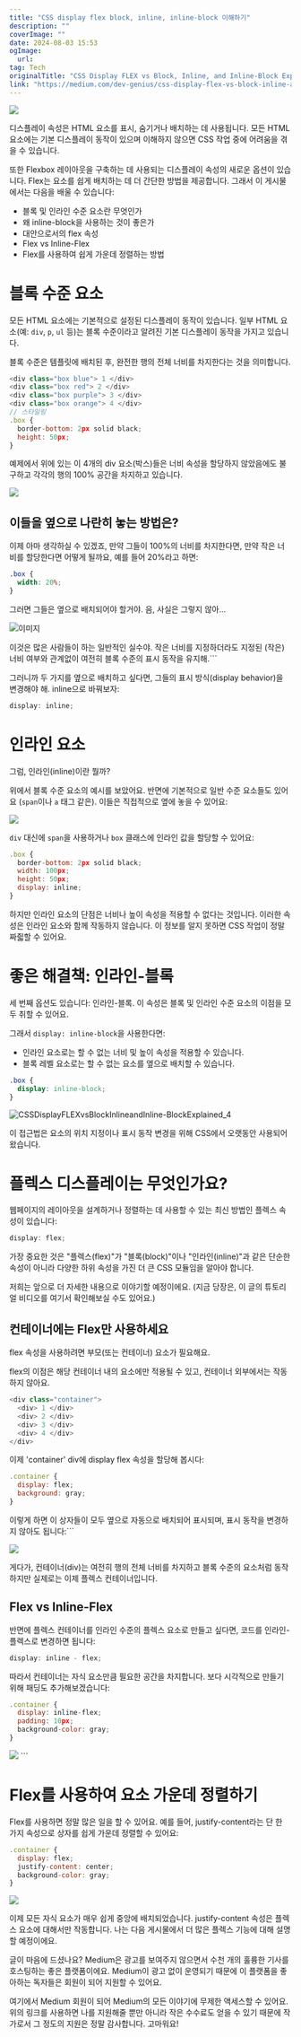 ```yaml
---
title: "CSS display flex block, inline, inline-block 이해하기"
description: ""
coverImage: ""
date: 2024-08-03 15:53
ogImage: 
  url: 
tag: Tech
originalTitle: "CSS Display FLEX vs Block, Inline, and Inline-Block Explained"
link: "https://medium.com/dev-genius/css-display-flex-vs-block-inline-and-inline-block-explained-5fa588a3a960"
---
```




<img src="/assets/img/CSSDisplayFLEXvsBlockInlineandInline-BlockExplained_0.png" />

디스플레이 속성은 HTML 요소를 표시, 숨기거나 배치하는 데 사용됩니다. 모든 HTML 요소에는 기본 디스플레이 동작이 있으며 이해하지 않으면 CSS 작업 중에 어려움을 겪을 수 있습니다.

또한 Flexbox 레이아웃을 구축하는 데 사용되는 디스플레이 속성의 새로운 옵션이 있습니다. Flex는 요소를 쉽게 배치하는 데 더 간단한 방법을 제공합니다. 그래서 이 게시물에서는 다음을 배울 수 있습니다:

- 블록 및 인라인 수준 요소란 무엇인가
- 왜 inline-block을 사용하는 것이 좋은가
- 대안으로서의 flex 속성
- Flex vs Inline-Flex
- Flex를 사용하여 쉽게 가운데 정렬하는 방법

<div class="content-ad"></div>

# 블록 수준 요소

모든 HTML 요소에는 기본적으로 설정된 디스플레이 동작이 있습니다. 일부 HTML 요소(예: `div`, `p`, `ul` 등)는 블록 수준이라고 알려진 기본 디스플레이 동작을 가지고 있습니다.

블록 수준은 템플릿에 배치된 후, 완전한 행의 전체 너비를 차지한다는 것을 의미합니다.

```js
<div class="box blue"> 1 </div>
<div class="box red"> 2 </div>
<div class="box purple"> 3 </div>
<div class="box orange"> 4 </div>
// 스타일링
.box {
  border-bottom: 2px solid black;
  height: 50px;
}
```

<div class="content-ad"></div>

예제에서 위에 있는 이 4개의 div 요소(박스)들은 너비 속성을 할당하지 않았음에도 불구하고 각각의 행의 100% 공간을 차지하고 있습니다.

<img src="/assets/img/CSSDisplayFLEXvsBlockInlineandInline-BlockExplained_1.png" />

## 이들을 옆으로 나란히 놓는 방법은?

이제 아마 생각하실 수 있겠죠, 만약 그들이 100%의 너비를 차지한다면, 만약 작은 너비를 할당한다면 어떻게 될까요, 예를 들어 20%라고 하면:

<div class="content-ad"></div>

```css
.box {
  width: 20%;
}
```

그러면 그들은 옆으로 배치되어야 할거야. 음, 사실은 그렇지 않아...

![이미지](/assets/img/CSSDisplayFLEXvsBlockInlineandInline-BlockExplained_2.png)

이것은 많은 사람들이 하는 일반적인 실수야. 작은 너비를 지정하더라도 지정된 (작은) 너비 여부와 관계없이 여전히 블록 수준의 표시 동작을 유지해.```

<div class="content-ad"></div>

그러니까 두 가지를 옆으로 배치하고 싶다면, 그들의 표시 방식(display behavior)을 변경해야 해. inline으로 바꿔보자:

```js
display: inline;
```

# 인라인 요소

그럼, 인라인(inline)이란 뭘까?

<div class="content-ad"></div>

위에서 블록 수준 요소의 예시를 보았어요. 반면에 기본적으로 일반 수준 요소들도 있어요 (`span`이나 `a` 태그 같은). 이들은 직접적으로 옆에 놓을 수 있어요:

<img src="/assets/img/CSSDisplayFLEXvsBlockInlineandInline-BlockExplained_3.png" />

`div` 대신에 `span`을 사용하거나 `box` 클래스에 인라인 값을 할당할 수 있어요:

```js
.box {
  border-bottom: 2px solid black;
  width: 100px;
  height: 50px;
  display: inline;
}
```

<div class="content-ad"></div>

하지만 인라인 요소의 단점은 너비나 높이 속성을 적용할 수 없다는 것입니다. 이러한 속성은 인라인 요소와 함께 작동하지 않습니다. 이 정보를 알지 못하면 CSS 작업이 정말 짜즯할 수 있어요.

# 좋은 해결책: 인라인-블록

세 번째 옵션도 있습니다: 인라인-블록. 이 속성은 블록 및 인라인 수준 요소의 이점을 모두 취할 수 있어요.

그래서 `display: inline-block`을 사용한다면:

<div class="content-ad"></div>

- 인라인 요소로는 할 수 없는 너비 및 높이 속성을 적용할 수 있습니다.
- 블록 레벨 요소로는 할 수 없는 요소를 옆으로 배치할 수 있습니다.

```css
.box {
  display: inline-block;
}
```

![CSSDisplayFLEXvsBlockInlineandInline-BlockExplained_4](/assets/img/CSSDisplayFLEXvsBlockInlineandInline-BlockExplained_4.png)

이 접근법은 요소의 위치 지정이나 표시 동작 변경을 위해 CSS에서 오랫동안 사용되어왔습니다.

<div class="content-ad"></div>

# 플렉스 디스플레이는 무엇인가요?

웹페이지의 레이아웃을 설계하거나 정렬하는 데 사용할 수 있는 최신 방법인 플렉스 속성이 있습니다:

```js
display: flex;
```

가장 중요한 것은 "플렉스(flex)"가 "블록(block)"이나 "인라인(inline)"과 같은 단순한 속성이 아니라 다양한 하위 속성을 가진 더 큰 CSS 모듈임을 알아야 합니다.

<div class="content-ad"></div>

저희는 앞으로 더 자세한 내용으로 이야기할 예정이에요. (지금 당장은, 이 글의 튜토리얼 비디오를 여기서 확인해보실 수도 있어요.)

## 컨테이너에는 Flex만 사용하세요

flex 속성을 사용하려면 부모(또는 컨테이너) 요소가 필요해요.

flex의 이점은 해당 컨테이너 내의 요소에만 적용될 수 있고, 컨테이너 외부에서는 작동하지 않아요.

<div class="content-ad"></div>

```js
<div class="container">
  <div> 1 </div>
  <div> 2 </div>
  <div> 3 </div>
  <div> 4 </div>
</div>
```

이제 'container' div에 display flex 속성을 할당해 봅시다:

```js
.container {
  display: flex;
  background: gray;
}
```

이렇게 하면 이 상자들이 모두 옆으로 자동으로 배치되어 표시되며, 표시 동작을 변경하지 않아도 됩니다:```

<div class="content-ad"></div>

<img src="/assets/img/CSSDisplayFLEXvsBlockInlineandInline-BlockExplained_5.png" />

게다가, 컨테이너(div)는 여전히 행의 전체 너비를 차지하고 블록 수준의 요소처럼 동작하지만 실제로는 이제 플렉스 컨테이너입니다.

## Flex vs Inline-Flex

반면에 플렉스 컨테이너를 인라인 수준의 플렉스 요소로 만들고 싶다면, 코드를 인라인-플렉스로 변경하면 됩니다:

<div class="content-ad"></div>

```js
display: inline - flex;
```

따라서 컨테이너는 자식 요소만큼 필요한 공간을 차지합니다. 보다 시각적으로 만들기 위해 패딩도 추가해보겠습니다:

```js
.container {
  display: inline-flex;
  padding: 10px;
  background-color: gray;
}
```

<img src="/assets/img/CSSDisplayFLEXvsBlockInlineandInline-BlockExplained_6.png" />
```

<div class="content-ad"></div>

# Flex를 사용하여 요소 가운데 정렬하기

Flex를 사용하면 정말 많은 일을 할 수 있어요. 예를 들어, justify-content라는 단 한 가지 속성으로 상자를 쉽게 가운데 정렬할 수 있어요:

```js
.container {
  display: flex;
  justify-content: center;
  background-color: gray;
}
```

<img src="/assets/img/CSSDisplayFLEXvsBlockInlineandInline-BlockExplained_7.png" />

<div class="content-ad"></div>

이제 모든 자식 요소가 매우 쉽게 중앙에 배치되었습니다. justify-content 속성은 플렉스 요소에 대해서만 작동합니다. 나는 다음 게시물에서 더 많은 플렉스 기능에 대해 설명할 예정이에요.

글이 마음에 드셨나요? Medium은 광고를 보여주지 않으면서 수천 개의 훌륭한 기사를 호스팅하는 좋은 플랫폼이에요. Medium이 광고 없이 운영되기 때문에 이 플랫폼을 좋아하는 독자들은 회원이 되어 지원할 수 있어요.

여기에서 Medium 회원이 되어 Medium의 모든 이야기에 무제한 액세스할 수 있어요. 위의 링크를 사용하면 나를 지원해줄 뿐만 아니라 작은 수수료도 얻을 수 있기 때문에 작가로서 그 정도의 지원은 정말 감사합니다. 고마워요!
